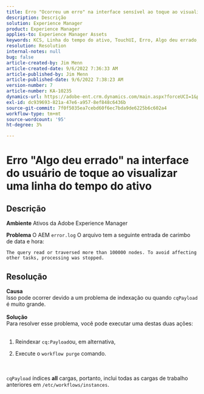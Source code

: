 ```yaml
---
title: Erro "Ocorreu um erro" na interface sensível ao toque ao visualizar uma linha do tempo do ativo"
description: Descrição
solution: Experience Manager
product: Experience Manager
applies-to: Experience Manager Assets
keywords: KCS, Linha do tempo do ativo, TouchUI, Erro, Algo deu errado, AEM, Adobe Experience Manager, 6.3
resolution: Resolution
internal-notes: null
bug: false
article-created-by: Jim Menn
article-created-date: 9/6/2022 7:36:33 AM
article-published-by: Jim Menn
article-published-date: 9/6/2022 7:38:23 AM
version-number: 7
article-number: KA-10235
dynamics-url: https://adobe-ent.crm.dynamics.com/main.aspx?forceUCI=1&pagetype=entityrecord&etn=knowledgearticle&id=8dbc5d9e-b62d-ed11-9db1-0022480866ad
exl-id: dc939693-821a-47e6-a957-8ef848c6436b
source-git-commit: 7f0f5035ea7cebd60f6ec7bda9de6225b6c602a4
workflow-type: tm+mt
source-wordcount: '95'
ht-degree: 3%

---
```


# Erro &quot;Algo deu errado&quot; na interface do usuário de toque ao visualizar uma linha do tempo do ativo

## Descrição


<b>Ambiente</b>
Ativos da Adobe Experience Manager

<b>Problema</b>
O AEM `error.log` O arquivo tem a seguinte entrada de carimbo de data e hora:


```
The query read or traversed more than 100000 nodes. To avoid affecting other tasks, processing was stopped.
```



## Resolução

<b>Causa</b><br>Isso pode ocorrer devido a um problema de indexação ou quando `cqPayload` é muito grande. <br> <br><b>Solução</b><br>Para resolver esse problema, você pode executar uma destas duas ações: <br> <br>
1. Reindexar `cq:Payload`ou, em alternativa,


2. Execute o `workflow purge` comando.

<br> <br>`cqPayload` índices <b>all</b> cargas, portanto, inclui todas as cargas de trabalho anteriores em `/etc/workflows/instances`.
